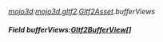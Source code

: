 _[mojo3d](../../modules/mojo3d/mojo3d-module.md):[mojo3d.gltf2](../../modules/mojo3d/mojo3d-gltf2.md).[Gltf2Asset](../../modules/mojo3d/mojo3d-gltf2-gltf2asset.md).bufferViews_
##### Field bufferViews:[Gltf2BufferView](../../modules/mojo3d/mojo3d-gltf2-gltf2bufferview.md)[]
